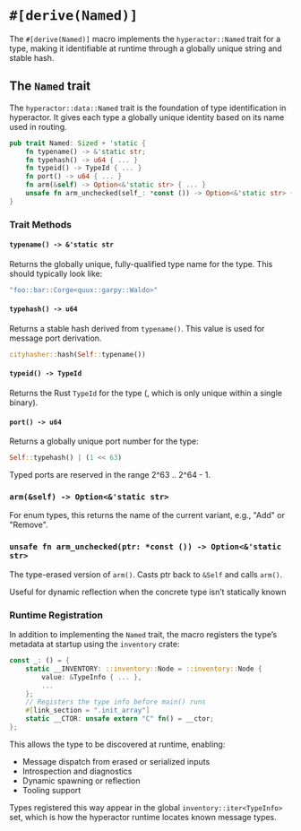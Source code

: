 # `#[derive(Named)]`

The `#[derive(Named)]` macro implements the `hyperactor::Named` trait for a type, making it identifiable at runtime through a globally unique string and stable hash.

## The `Named` trait

The `hyperactor::data::Named` trait is the foundation of type identification in hyperactor. It gives each type a globally unique identity based on its name used in routing.
```rust
pub trait Named: Sized + 'static {
    fn typename() -> &'static str;
    fn typehash() -> u64 { ... }
    fn typeid() -> TypeId { ... }
    fn port() -> u64 { ... }
    fn arm(&self) -> Option<&'static str> { ... }
    unsafe fn arm_unchecked(self_: *const ()) -> Option<&'static str> { ... }
}
```

### Trait Methods

#### `typename() -> &'static str`

Returns the globally unique, fully-qualified type name for the type. This should typically look like:
```rust
"foo::bar::Corge<quux::garpy::Waldo>"
```

#### `typehash() -> u64`

Returns a stable hash derived from `typename()`. This value is used for message port derivation.
```rust
cityhasher::hash(Self::typename())
```

#### `typeid() -> TypeId`

Returns the Rust `TypeId` for the type (, which is only unique within a single binary).

#### `port() -> u64`

Returns a globally unique port number for the type:
```rust
Self::typehash() | (1 << 63)
```
Typed ports are reserved in the range 2^63 .. 2^64 - 1.

### `arm(&self) -> Option<&'static str>`

For enum types, this returns the name of the current variant, e.g., "Add" or "Remove".

### `unsafe fn arm_unchecked(ptr: *const ()) -> Option<&'static str>`

The type-erased version of `arm()`. Casts ptr back to `&Self` and calls `arm()`.

Useful for dynamic reflection when the concrete type isn’t statically known

### Runtime Registration

In addition to implementing the `Named` trait, the macro registers the type’s metadata at startup using the `inventory` crate:
```rust
const _: () = {
    static __INVENTORY: ::inventory::Node = ::inventory::Node {
        value: &TypeInfo { ... },
        ...
    };
    // Registers the type info before main() runs
    #[link_section = ".init_array"]
    static __CTOR: unsafe extern "C" fn() = __ctor;
};
```
This allows the type to be discovered at runtime, enabling:
- Message dispatch from erased or serialized inputs
- Introspection and diagnostics
- Dynamic spawning or reflection
- Tooling support

Types registered this way appear in the global `inventory::iter<TypeInfo>` set, which is how the hyperactor runtime locates known message types.
